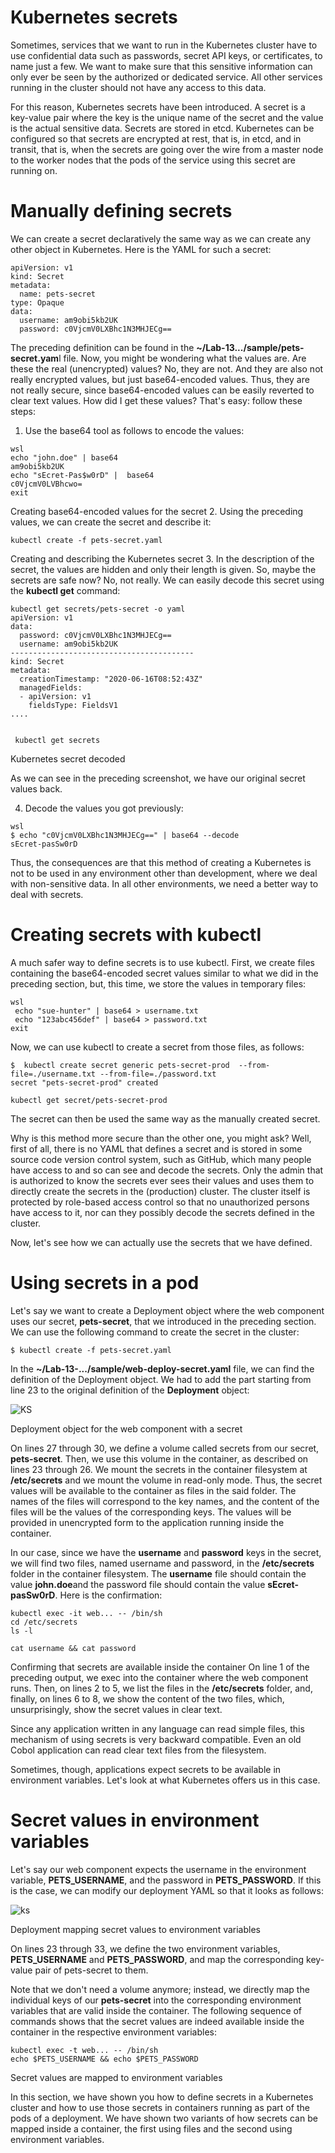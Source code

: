 # Kubernetes secrets
Sometimes, services that we want to run in the Kubernetes cluster have to use confidential data such as passwords, secret API keys, or certificates, to name just a few. We want to make sure that this sensitive information can only ever be seen by the authorized or dedicated service. All other services running in the cluster should not have any access to this data.

For this reason, Kubernetes secrets have been introduced. A secret is a key-value pair where the key is the unique name of the secret and the value is the actual sensitive data. Secrets are stored in etcd. Kubernetes can be configured so that secrets are encrypted at rest, that is, in etcd, and in transit, that is, when the secrets are going over the wire from a master node to the worker nodes that the pods of the service using this secret are running on.

# Manually defining secrets
We can create a secret declaratively the same way as we can create any other object in Kubernetes. Here is the YAML for such a secret:

```
apiVersion: v1
kind: Secret
metadata:
  name: pets-secret
type: Opaque
data:
  username: am9obi5kb2UK
  password: c0VjcmV0LXBhc1N3MHJECg==
```

The preceding definition can be found in the **~/Lab-13.../sample/pets-secret.yam**l file. Now, you might be wondering what the values are. Are these the real (unencrypted) values? No, they are not. And they are also not really encrypted values, but just base64-encoded values. Thus, they are not really secure, since base64-encoded values can be easily reverted to clear text values. How did I get these values? That's easy: follow these steps:

1. Use the base64 tool as follows to encode the values:

```
wsl
echo "john.doe" | base64
am9obi5kb2UK
echo "sEcret-Pas$w0rD" |  base64
c0VjcmV0LVBhcwo=
exit
```

Creating base64-encoded values for the secret
2. Using the preceding values, we can create the secret and describe it:

```
kubectl create -f pets-secret.yaml
```

Creating and describing the Kubernetes secret
3. In the description of the secret, the values are hidden and only their length is given. So, maybe the secrets are safe now? No, not really. We can easily decode this secret using the **kubectl get** command:

```
kubectl get secrets/pets-secret -o yaml
apiVersion: v1
data:
  password: c0VjcmV0LXBhc1N3MHJECg==
  username: am9obi5kb2UK
-----------------------------------------
kind: Secret
metadata:
  creationTimestamp: "2020-06-16T08:52:43Z"
  managedFields:
  - apiVersion: v1
    fieldsType: FieldsV1
....


 kubectl get secrets
```

Kubernetes secret decoded

As we can see in the preceding screenshot, we have our original secret values back.

4. Decode the values you got previously:

```
wsl
$ echo "c0VjcmV0LXBhc1N3MHJECg==" | base64 --decode
sEcret-pasSw0rD
```

Thus, the consequences are that this method of creating a Kubernetes is not to be used in any environment other than development, where we deal with non-sensitive data. In all other environments, we need a better way to deal with secrets.

# Creating secrets with kubectl
A much safer way to define secrets is to use kubectl. First, we create files containing the base64-encoded secret values similar to what we did in the preceding section, but, this time, we store the values in temporary files:

```
wsl
 echo "sue-hunter" | base64 > username.txt
 echo "123abc456def" | base64 > password.txt
exit
```

Now, we can use kubectl to create a secret from those files, as follows:

```
$  kubectl create secret generic pets-secret-prod  --from-file=./username.txt --from-file=./password.txt 
secret "pets-secret-prod" created

kubectl get secret/pets-secret-prod
```

 The secret can then be used the same way as the manually created secret.


Why is this method more secure than the other one, you might ask? Well, first of all, there is no YAML that defines a secret and is stored in some source code version control system, such as GitHub, which many people have access to and so can see and decode the secrets. Only the admin that is authorized to know the secrets ever sees their values and uses them to directly create the secrets in the (production) cluster. The cluster itself is protected by role-based access control so that no unauthorized persons have access to it, nor can they possibly decode the secrets defined in the cluster.

Now, let's see how we can actually use the secrets that we have defined.

# Using secrets in a pod
Let's say we want to create a Deployment object where the web component uses our secret, **pets-secret**, that we introduced in the preceding section. We can use the following command to create the secret in the cluster:

```
$ kubectl create -f pets-secret.yaml
```

In the **~/Lab-13-.../sample/web-deploy-secret.yaml** file, we can find the definition of the Deployment object. We had to add the part starting from line 23 to the original definition of the **Deployment** object:

![KS](./img/m13-zdd-p5.png)

Deployment object for the web component with a secret

On lines 27 through 30, we define a volume called secrets from our secret, **pets-secret**. Then, we use this volume in the container, as described on lines 23 through 26. We mount the secrets in the container filesystem at **/etc/secrets** and we mount the volume in read-only mode. Thus, the secret values will be available to the container as files in the said folder. The names of the files will correspond to the key names, and the content of the files will be the values of the corresponding keys. The values will be provided in unencrypted form to the application running inside the container.

In our case, since we have the **username** and **password** keys in the secret, we will find two files, named username and password, in the **/etc/secrets** folder in the container filesystem. The **username** file should contain the value **john.doe**and the password file should contain the value **sEcret-pasSw0rD**. Here is the confirmation:

```
kubectl exec -it web... -- /bin/sh
cd /etc/secrets
ls -l

cat username && cat password
```

Confirming that secrets are available inside the container
On line 1 of the preceding output, we exec into the container where the web component runs. Then, on lines 2 to 5, we list the files in the **/etc/secrets** folder, and, finally, on lines 6 to 8, we show the content of the two files, which, unsurprisingly, show the secret values in clear text.

Since any application written in any language can read simple files, this mechanism of using secrets is very backward compatible. Even an old Cobol application can read clear text files from the filesystem.

Sometimes, though, applications expect secrets to be available in environment variables. Let's look at what Kubernetes offers us in this case.

# Secret values in environment variables
Let's say our web component expects the username in the environment variable, **PETS_USERNAME**, and the password in **PETS_PASSWORD**. If this is the case, we can modify our deployment YAML so that it looks as follows:

![ks](./img/m13-ks-p2.png)

Deployment mapping secret values to environment variables

On lines 23 through 33, we define the two environment variables, **PETS_USERNAME** and **PETS_PASSWORD**, and map the corresponding key-value pair of pets-secret to them.

Note that we don't need a volume anymore; instead, we directly map the individual keys of our **pets-secret** into the corresponding environment variables that are valid inside the container. The following sequence of commands shows that the secret values are indeed available inside the container in the respective environment variables:

```
kubectl exec -t web... -- /bin/sh
echo $PETS_USERNAME && echo $PETS_PASSWORD
```

Secret values are mapped to environment variables

In this section, we have shown you how to define secrets in a Kubernetes cluster and how to use those secrets in containers running as part of the pods of a deployment. We have shown two variants of how secrets can be mapped inside a container, the first using files and the second using environment variables.